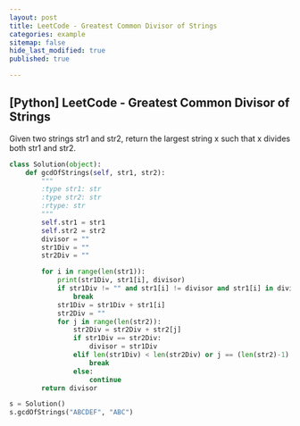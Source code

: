 ```yaml
---
layout: post
title: LeetCode - Greatest Common Divisor of Strings
categories: example
sitemap: false
hide_last_modified: true
published: true

---
```


## [Python] LeetCode - Greatest Common Divisor of Strings

Given two strings str1 and str2, return the largest string x such that x divides both str1 and str2.

~~~python
class Solution(object):
    def gcdOfStrings(self, str1, str2):
        """
        :type str1: str
        :type str2: str
        :rtype: str
        """
        self.str1 = str1
        self.str2 = str2
        divisor = ""
        str1Div = ""
        str2Div = ""

        for i in range(len(str1)):
            print(str1Div, str1[i], divisor)
            if str1Div != "" and str1[i] != divisor and str1[i] in divisor:
                break
            str1Div = str1Div + str1[i]
            str2Div = ""
            for j in range(len(str2)):
                str2Div = str2Div + str2[j]
                if str1Div == str2Div:
                    divisor = str1Div
                elif len(str1Div) < len(str2Div) or j == (len(str2)-1):
                    break
                else:
                    continue
        return divisor 

s = Solution()
s.gcdOfStrings("ABCDEF", "ABC")     

~~~
